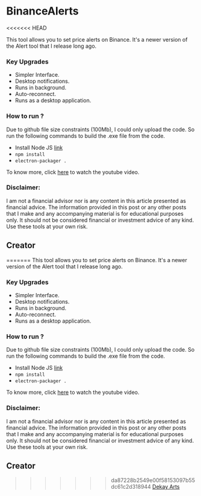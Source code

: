 # BinanceAlerts
<<<<<<< HEAD

This tool allows you to set price alerts on Binance. It's a newer version of the Alert tool that I release long ago.

### Key Upgrades

- Simpler Interface.
- Desktop notifications.
- Runs in background.
- Auto-reconnect.
- Runs as a desktop application.

### How to run ?

Due to github file size constraints (100Mb), I could only upload the code. So run the following commands to build the .exe file from the code.

- Install Node JS [link](https://nodejs.org/en/)
- `npm install`
- `electron-packager .`

To know more, click [here](https://youtu.be/Rlx8LjHo9Jc) to watch the youtube video.

### Disclaimer:

I am not a financial advisor nor is any content in this article presented as financial advice. The information provided in this post or any other posts that I make and any accompanying material is for educational purposes only. It should not be considered financial or investment advice of any kind. Use these tools at your own risk.

## Creator

=======
This tool allows you to set price alerts on Binance. It's a newer version of the Alert tool that I release long ago.

### Key Upgrades
* Simpler Interface.
* Desktop notifications.
* Runs in background.
* Auto-reconnect.
* Runs as a desktop application.

### How to run ?
Due to github file size constraints (100Mb), I could only upload the code. So run the following commands to build the .exe file from the code.
* Install Node JS [link](https://nodejs.org/en/)
* `npm install`
* `electron-packager .`
 
To know more, click [here](https://youtu.be/Rlx8LjHo9Jc) to watch the youtube video.
 
 ### Disclaimer:
I am not a financial advisor nor is any content in this article presented as financial advice. The information provided in this post or any other posts that I make and any accompanying material is for educational purposes only. It should not be considered financial or investment advice of any kind. Use these tools at your own risk.

## Creator
>>>>>>> da87228b2549e00f58153097b55dc61c2d318944
[Dekay Arts](https://www.youtube.com/user/karthik947)
